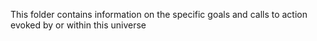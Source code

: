 This folder contains information on the specific goals and calls to action evoked by or within this universe

